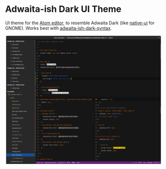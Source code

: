 Adwaita-ish Dark UI Theme
=========================

UI theme for the [Atom editor](https://atom.io/), to resemble Adwaita Dark (like [native-ui](https://atom.io/themes/native-ui) for GNOME).
Works best with [adwaita-ish-dark-syntax](https://github.com/73/adwaita-ish-dark-syntax).

![Screenshot](screenshot.png)
